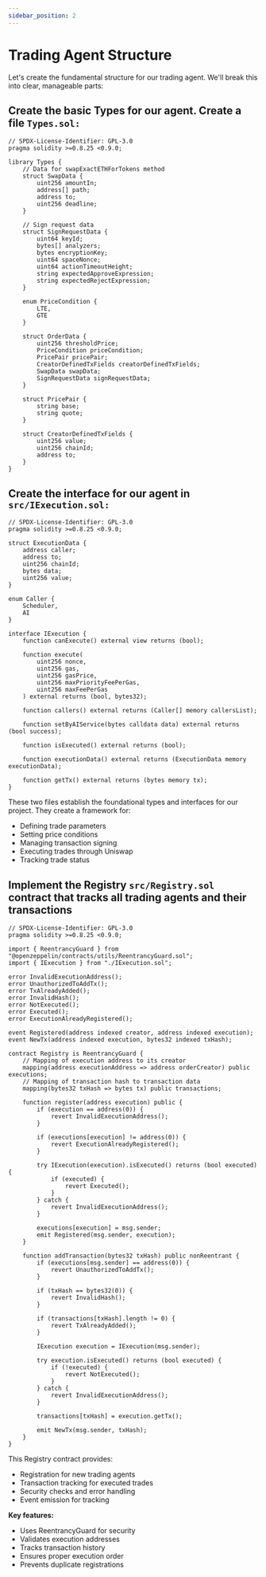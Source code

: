 ```yaml
---
sidebar_position: 2
---
```


# Trading Agent Structure

Let's create the fundamental structure for our trading agent. We'll break this into clear, manageable parts:

## Create the basic Types for our agent. Create a file `Types.sol:`

```solidity
// SPDX-License-Identifier: GPL-3.0
pragma solidity >=0.8.25 <0.9.0;

library Types {
    // Data for swapExactETHForTokens method
    struct SwapData {
        uint256 amountIn;
        address[] path;
        address to;
        uint256 deadline;
    }

    // Sign request data
    struct SignRequestData {
        uint64 keyId;
        bytes[] analyzers;
        bytes encryptionKey;
        uint64 spaceNonce;
        uint64 actionTimeoutHeight;
        string expectedApproveExpression;
        string expectedRejectExpression;
    }

    enum PriceCondition {
        LTE,
        GTE
    }

    struct OrderData {
        uint256 thresholdPrice;
        PriceCondition priceCondition;
        PricePair pricePair;
        CreatorDefinedTxFields creatorDefinedTxFields;
        SwapData swapData;
        SignRequestData signRequestData;
    }

    struct PricePair {
        string base;
        string quote;
    }

    struct CreatorDefinedTxFields {
        uint256 value;
        uint256 chainId;
        address to;
    }
}
```

## Create the interface for our agent in `src/IExecution.sol:`

```solidity
// SPDX-License-Identifier: GPL-3.0
pragma solidity >=0.8.25 <0.9.0;

struct ExecutionData {
    address caller;
    address to;
    uint256 chainId;
    bytes data;
    uint256 value;
}

enum Caller {
    Scheduler,
    AI
}

interface IExecution {
    function canExecute() external view returns (bool);
    
    function execute(
        uint256 nonce,
        uint256 gas,
        uint256 gasPrice,
        uint256 maxPriorityFeePerGas,
        uint256 maxFeePerGas
    ) external returns (bool, bytes32);
    
    function callers() external returns (Caller[] memory callersList);
    
    function setByAIService(bytes calldata data) external returns (bool success);
    
    function isExecuted() external returns (bool);
    
    function executionData() external returns (ExecutionData memory executionData);
    
    function getTx() external returns (bytes memory tx);
}
```

These two files establish the foundational types and interfaces for our project. They create a framework for:

- Defining trade parameters
- Setting price conditions
- Managing transaction signing
- Executing trades through Uniswap
- Tracking trade status

## Implement the Registry `src/Registry.sol` contract that tracks all trading agents and their transactions

```solidity
// SPDX-License-Identifier: GPL-3.0
pragma solidity >=0.8.25 <0.9.0;

import { ReentrancyGuard } from "@openzeppelin/contracts/utils/ReentrancyGuard.sol";
import { IExecution } from "./IExecution.sol";

error InvalidExecutionAddress();
error UnauthorizedToAddTx();
error TxAlreadyAdded();
error InvalidHash();
error NotExecuted();
error Executed();
error ExecutionAlreadyRegistered();

event Registered(address indexed creator, address indexed execution);
event NewTx(address indexed execution, bytes32 indexed txHash);

contract Registry is ReentrancyGuard {
    // Mapping of execution address to its creator
    mapping(address executionAddress => address orderCreator) public executions;
    // Mapping of transaction hash to transaction data
    mapping(bytes32 txHash => bytes tx) public transactions;

    function register(address execution) public {
        if (execution == address(0)) {
            revert InvalidExecutionAddress();
        }

        if (executions[execution] != address(0)) {
            revert ExecutionAlreadyRegistered();
        }

        try IExecution(execution).isExecuted() returns (bool executed) {
            if (executed) {
                revert Executed();
            }
        } catch {
            revert InvalidExecutionAddress();
        }

        executions[execution] = msg.sender;
        emit Registered(msg.sender, execution);
    }

    function addTransaction(bytes32 txHash) public nonReentrant {
        if (executions[msg.sender] == address(0)) {
            revert UnauthorizedToAddTx();
        }

        if (txHash == bytes32(0)) {
            revert InvalidHash();
        }

        if (transactions[txHash].length != 0) {
            revert TxAlreadyAdded();
        }

        IExecution execution = IExecution(msg.sender);

        try execution.isExecuted() returns (bool executed) {
            if (!executed) {
                revert NotExecuted();
            }
        } catch {
            revert InvalidExecutionAddress();
        }

        transactions[txHash] = execution.getTx();

        emit NewTx(msg.sender, txHash);
    }
}
```

This Registry contract provides:

- Registration for new trading agents
- Transaction tracking for executed trades
- Security checks and error handling
- Event emission for tracking

**Key features:**

- Uses ReentrancyGuard for security
- Validates execution addresses
- Tracks transaction history
- Ensures proper execution order
- Prevents duplicate registrations
